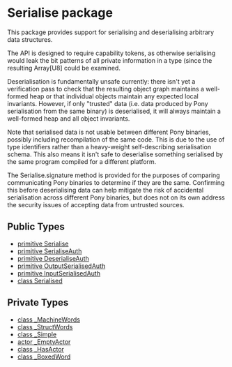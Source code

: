 # Serialise package

This package provides support for serialising and deserialising arbitrary data
structures.

The API is designed to require capability tokens, as otherwise serialising
would leak the bit patterns of all private information in a type (since the
resulting Array[U8] could be examined.

Deserialisation is fundamentally unsafe currently: there isn't yet a
verification pass to check that the resulting object graph maintains a
well-formed heap or that individual objects maintain any expected local
invariants. However, if only "trusted" data (i.e. data produced by Pony
serialisation from the same binary) is deserialised, it will always maintain a
well-formed heap and all object invariants.

Note that serialised data is not usable between different Pony binaries,
possibly including recompilation of the same code. This is due to the use of
type identifiers rather than a heavy-weight self-describing serialisation
schema. This also means it isn't safe to deserialise something serialised by
the same program compiled for a different platform.

The Serialise.signature method is provided for the purposes of comparing
communicating Pony binaries to determine if they are the same. Confirming this
before deserialising data can help mitigate the risk of accidental serialisation
across different Pony binaries, but does not on its own address the security
issues of accepting data from untrusted sources.


## Public Types

* [primitive Serialise](serialise-Serialise.md)
* [primitive SerialiseAuth](serialise-SerialiseAuth.md)
* [primitive DeserialiseAuth](serialise-DeserialiseAuth.md)
* [primitive OutputSerialisedAuth](serialise-OutputSerialisedAuth.md)
* [primitive InputSerialisedAuth](serialise-InputSerialisedAuth.md)
* [class Serialised](serialise-Serialised.md)


## Private Types

* [class _MachineWords](serialise-_MachineWords.md)
* [class _StructWords](serialise-_StructWords.md)
* [class _Simple](serialise-_Simple.md)
* [actor _EmptyActor](serialise-_EmptyActor.md)
* [class _HasActor](serialise-_HasActor.md)
* [class _BoxedWord](serialise-_BoxedWord.md)
